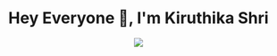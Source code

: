 <h1 align="center">Hey Everyone 👋, I'm Kiruthika Shri</h1>
<div align="center"> <img src="https://www.google.com/search?q=gif+of+anime+developer&sca_esv=2a01fdbcda2f6ea4&rlz=1C1RXQR_enIN1114IN1114&udm=2&biw=1536&bih=695&sxsrf=ADLYWILpFUrkbnZTbqbH7YlVybYW174Hjg%3A1736419700778&ei=dKl_Z46XL6yNseMPtJrF8QI&ved=0ahUKEwiOoci7u-iKAxWsRmwGHTRNMS4Q4dUDCBE&uact=5&oq=gif+of+anime+developer&gs_lp=EgNpbWciFmdpZiBvZiBhbmltZSBkZXZlbG9wZXJIg0tQlQtYvkZwAXgAkAEAmAHsAqAB3xiqAQgwLjE4LjEuMbgBA8gBAPgBAZgCCKAC_wrCAgQQIxgnwgIFEAAYgATCAgQQABgemAMAiAYBkgcHMC42LjEuMaAH0h4&sclient=img#imgrc=3wiR7epo8PVVeM&imgdii=XIvfZyh2luU8fM"> </div>


